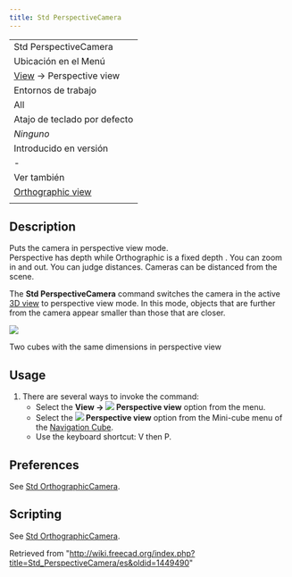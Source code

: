 ```yaml
---
title: Std PerspectiveCamera
---
```

|  |
| --- |
| Std PerspectiveCamera |
| Ubicación en el Menú |
| [View](/Std_View_Menu/es "Std View Menu/es") → Perspective view‏‎ |
| Entornos de trabajo |
| All |
| Atajo de teclado por defecto |
| *Ninguno* |
| Introducido en versión |
| - |
| Ver también |
| [Orthographic view](/Std_OrthographicCamera/es "Std OrthographicCamera/es") |
|  |

## Description

Puts the camera in perspective view mode.  
Perspective has depth while Orthographic is a fixed depth . You can zoom in and out. You can judge distances. Cameras can be distanced from the scene.

The **Std PerspectiveCamera** command switches the camera in the active [3D view](/3D_view "3D view") to perspective view mode. In this mode, objects that are further from the camera appear smaller than those that are closer.

![](/images/Std_PerspectiveCamera_example.svg)

Two cubes with the same dimensions in perspective view

## Usage

1. There are several ways to invoke the command:
   * Select the **View → ![](/images/Std_PerspectiveCamera.svg) Perspective view** option from the menu.
   * Select the **![](/images/Std_PerspectiveCamera.svg) Perspective view** option from the Mini-cube menu of the [Navigation Cube](/Navigation_Cube "Navigation Cube").
   * Use the keyboard shortcut: V then P.

## Preferences

See [Std OrthographicCamera](/Std_OrthographicCamera#Preferences "Std OrthographicCamera").

## Scripting

See [Std OrthographicCamera](/Std_OrthographicCamera#Scripting "Std OrthographicCamera").

Retrieved from "<http://wiki.freecad.org/index.php?title=Std_PerspectiveCamera/es&oldid=1449490>"